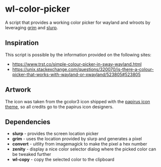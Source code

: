 # wl-color-picker

A script that provides a working color picker for wayland and wlroots
by leveraging [grim](https://github.com/emersion/grim) and
[slurp](https://github.com/emersion/slurp).

## Inspiration

This script is possible by the information provided on the following
sites:

* https://www.trst.co/simple-colour-picker-in-sway-wayland.html
* https://unix.stackexchange.com/questions/320070/is-there-a-colour-picker-that-works-with-wayland-or-xwayland/523805#523805

## Artwork

The icon was taken from the gcolor3 icon shipped with the
[papirus icon theme](https://github.com/PapirusDevelopmentTeam/papirus-icon-theme),
so all credits go to the papirus icon designers.

## Dependencies

* __slurp__ - provides the screen location picker
* __grim__ - uses the location provided by slurp and generates a pixel
* __convert__ - uitlity from imagemagick to make the pixel a hex number
* __zenity__ - display a nice color selector dialog where the picked color can be tweaked further
* __wl-copy__ - copy the selected color to the clipboard
